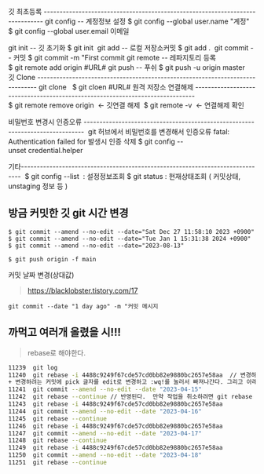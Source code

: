 깃 최초등록 ------------------------------------------------------------------------------
git config -- 계정정보 설정
$ git config --global user.name "계정" 
$ git config --global user.email 이메일

git init -- 깃 초기화
$ git init  git add -- 로컬 저장소커밋
$ git add .  git commit -- 커밋
$ git commit -m "First commit git remote -- 레파지토리 등록 
$ git remote add origin #URL# git push -- 푸쉬
$ git push -u origin master 깃 Clone ------------------------------------------------------------------------------ git clone  
$ git cloen #URL#
원격 저장소 연결해제 ------------------------------------------------------------------------------ 
$ git remote remove origin  <- 깃연결 해제 
$ git remote -v  <- 연결해제 확인

비밀번호 변경시 인증오류
------------------------------------------------------------------------------ 
git 허브에서 비밀번호를 변경해서 인증오류 fatal: Authentication failed for 발생시
인증 삭제
$ git config --unset credential.helper

기타------------------------------------------------------------------------------ 
$ git config --list  : 설정정보조회
$ git status : 현재상태조회 ( 커밋상태, unstaging 정보 등 )

## 방금 커밋한 깃 git 시간 변경

```
$ git commit --amend --no-edit --date="Sat Dec 27 11:58:10 2023 +0900"
$ git commit --amend --no-edit --date="Tue Jan 1 15:31:38 2024 +0900"
$ git commit --amend --no-edit --date="2023-08-13"

$ git push origin -f main
```

커밋 날짜 변경(상대값)

> https://blacklobster.tistory.com/17

```
git commit --date "1 day ago" -m "커밋 메시지
```

## 까먹고 여러개 올렸을 시!!!

> rebase로 해야한다.

```bash
11239  git log
11240  git rebase -i 4488c9249f67cde57cd0bb82e9880bc2657e58aa  // 변경하고 싶은 바로 전 commit으로 돌아간다.
+ 변경하려는 커밋에 pick 글자를 edit로 변경하고 :wq!를 눌러서 빠져나간다. 그리고 아래의 명령어를 친다.
11241  git commit --amend --no-edit --date "2023-04-15"
11242  git rebase --continue // 반영된다.  만약 작업을 취소하려면 git rebase --abort 를 눌러준다.
11243  git rebase -i 4488c9249f67cde57cd0bb82e9880bc2657e58aa
11244  git commit --amend --no-edit --date "2023-04-16"
11245  git rebase --continue
11246  git rebase -i 4488c9249f67cde57cd0bb82e9880bc2657e58aa
11247  git commit --amend --no-edit --date "2023-04-17"
11248  git rebase --continue
11249  git rebase -i 4488c9249f67cde57cd0bb82e9880bc2657e58aa
11250  git commit --amend --no-edit --date "2023-04-18"
11251  git rebase --continue
```
